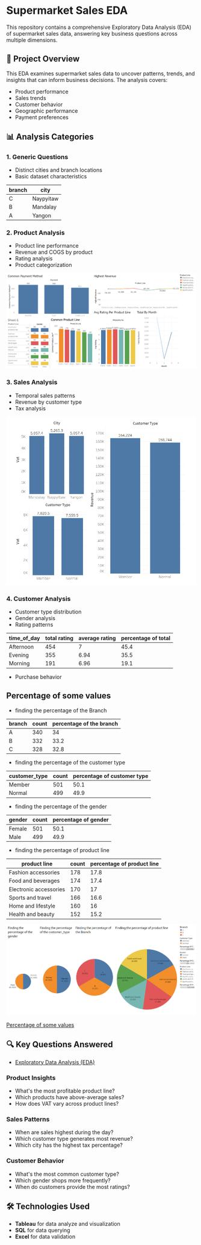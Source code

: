 # Supermarket Sales EDA



This repository contains a comprehensive Exploratory Data Analysis (EDA) of supermarket sales data, answering key business questions across multiple dimensions.

## 📌 Project Overview

This EDA examines supermarket sales data to uncover patterns, trends, and insights that can inform business decisions. The analysis covers:
- Product performance
- Sales trends
- Customer behavior
- Geographic performance
- Payment preferences

## 📊 Analysis Categories

### 1. Generic Questions
- Distinct cities and branch locations
- Basic dataset characteristics

|branch|city|
|------|-----|
|C|Naypyitaw
|B|Mandalay
|A|Yangon


### 2. Product Analysis
- Product line performance
- Revenue and COGS by product
- Rating analysis
- Product categorization

![alt text](<Screenshot 2025-04-11 003612.png>)

### 3. Sales Analysis
- Temporal sales patterns
- Revenue by customer type
- Tax analysis

![alt text](<Screenshot 2025-04-11 155357.png>)

### 4. Customer Analysis
- Customer type distribution
- Gender analysis
- Rating patterns

|time_of_day|total rating|average rating|percentage of total|
|-----------|------------|--------------|-------------------|
|Afternoon|	454|7|	45.4|
|Evening|	355|6.94|35.5|
|Morning|	191|6.96|19.1|



- Purchase behavior

## Percentage of some values

- finding the percentage of the Branch

|branch|	count|	percentage of the branch|
|------|-------|-------|
|A|	340|	34|
|B|	332|	33.2|
|C|	328|	32.8|




- finding the percentage of the customer type

|customer_type|	count|percentage of customer type|
|------|------|-------|
|Member|	501|	50.1|
|Normal|	499|	49.9|




- finding the percentage of the gender

|gender|	count|	percentage of gender|
|------|---------|----------------------|
|Female|	501|	50.1|
|Male|	499|	49.9|




- finding the percentage of product line

|product line|count|percentage of product line|
|-----------|------|--------------------|
|Fashion accessories|	178|	17.8|
|Food and beverages|	174|	17.4|
|Electronic accessories|	170|	17|
|Sports and travel|	166|	16.6|
|Home and lifestyle|	160|	16|
|Health and beauty|	152|	15.2|

![alt text](<Screenshot 2025-04-09 150235.png>)

[Percentage of some values](<Percentage_of_some_values.sql>)


## 🔍 Key Questions Answered

- [Exploratory Data Analysis (EDA)](<Exploratory Data Analysis (EDA).sql>)



### Product Insights
- What's the most profitable product line?
- Which products have above-average sales?
- How does VAT vary across product lines?

### Sales Patterns
- When are sales highest during the day?
- Which customer type generates most revenue?
- Which city has the highest tax percentage?

### Customer Behavior
- What's the most common customer type?
- Which gender shops more frequently?
- When do customers provide the most ratings?

</details>

## 🛠️ Technologies Used

- **Tableau** for data analyze and visualization
- **SQL** for data querying 
- **Excel** for data validation


